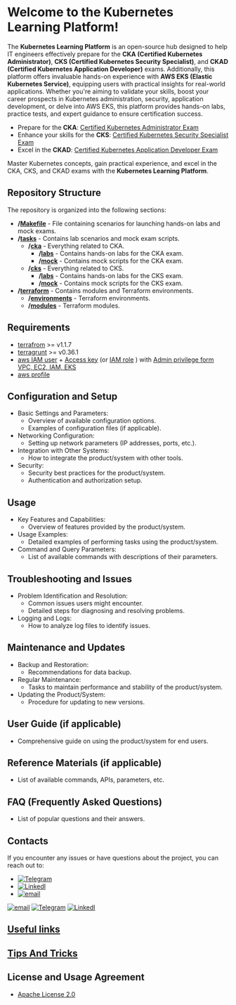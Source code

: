 # Welcome to the Kubernetes Learning Platform!

The **Kubernetes Learning Platform** is an open-source hub designed to help IT engineers effectively prepare for the **CKA (Certified Kubernetes Administrator)**, **CKS (Certified Kubernetes Security Specialist)**, and **CKAD (Certified Kubernetes Application Developer)** exams. Additionally, this platform offers invaluable hands-on experience with **AWS EKS (Elastic Kubernetes Service)**, equipping users with practical insights for real-world applications. Whether you're aiming to validate your skills, boost your career prospects in Kubernetes administration, security, application development, or delve into AWS EKS, this platform provides hands-on labs, practice tests, and expert guidance to ensure certification success.

- Prepare for the **CKA**: [Certified Kubernetes Administrator Exam](https://training.linuxfoundation.org/certification/certified-kubernetes-administrator-cka/)
- Enhance your skills for the **CKS**: [Certified Kubernetes Security Specialist Exam](https://training.linuxfoundation.org/certification/certified-kubernetes-security-specialist/)
- Excel in the **CKAD**: [Certified Kubernetes Application Developer Exam](https://training.linuxfoundation.org/certification/certified-kubernetes-application-developer-ckad/)

Master Kubernetes concepts, gain practical experience, and excel in the CKA, CKS, and CKAD exams with the **Kubernetes Learning Platform**.


## Repository Structure

The repository is organized into the following sections:

- **/[Makefile](Makefile)** - File containing scenarios for launching hands-on labs and mock exams.
- **/[tasks](tasks)** - Contains lab scenarios and mock exam scripts.
  - **/[cka](tasks%2Fcka)** - Everything related to CKA.
    - **/[labs](tasks%2Fcka%2Flabs)**  - Contains hands-on labs for the CKA exam.
    - **/[mock](tasks%2Fcka%2Fmock)**  - Contains mock scripts for the CKA exam.
  - **/[cks](tasks%2Fcks)** - Everything related to CKS.
    - **/[labs](tasks%2Fcks%2Flabs)**  - Contains hands-on labs for the CKS exam.
    - **/[mock](tasks%2Fcks%2Fmock)**  - Contains mock scripts for the CKS exam.
- **/[terraform](terraform)** - Contains modules and Terraform environments.
  - **/[environments](terraform%2Fenvironments)** - Terraform environments.
  - **/[modules](terraform%2Fmodules)** - Terraform modules.
 
## Requirements
- [terrafrom](https://developer.hashicorp.com/terraform/tutorials/aws-get-started/install-cli)  >= v1.1.7
- [terragrunt](https://terragrunt.gruntwork.io/docs/getting-started/install/) >= v0.36.1
- [aws IAM user](https://docs.aws.amazon.com/IAM/latest/UserGuide/id_users_create.html)  + [Access key](https://docs.aws.amazon.com/IAM/latest/UserGuide/id_credentials_access-keys.html)  (or [IAM role](https://docs.aws.amazon.com/IAM/latest/UserGuide/id_roles.html) ) with  [Admin privilege  form VPC, EC2, IAM, EKS](https://docs.aws.amazon.com/IAM/latest/UserGuide/access_policies.html) 
- [aws profile](https://docs.aws.amazon.com/cli/latest/userguide/cli-configure-files.html) 

## Configuration and Setup
- Basic Settings and Parameters:
  - Overview of available configuration options.
  - Examples of configuration files (if applicable).
- Networking Configuration:
  - Setting up network parameters (IP addresses, ports, etc.).
- Integration with Other Systems:
  - How to integrate the product/system with other tools.
- Security:
  - Security best practices for the product/system.
  - Authentication and authorization setup.

## Usage
- Key Features and Capabilities:
  - Overview of features provided by the product/system.
- Usage Examples:
  - Detailed examples of performing tasks using the product/system.
- Command and Query Parameters:
  - List of available commands with descriptions of their parameters.

## Troubleshooting and Issues
- Problem Identification and Resolution:
  - Common issues users might encounter.
  - Detailed steps for diagnosing and resolving problems.
- Logging and Logs:
  - How to analyze log files to identify issues.

## Maintenance and Updates
- Backup and Restoration:
  - Recommendations for data backup.
- Regular Maintenance:
  - Tasks to maintain performance and stability of the product/system.
- Updating the Product/System:
  - Procedure for updating to new versions.

## User Guide (if applicable)
- Comprehensive guide on using the product/system for end users.

## Reference Materials (if applicable)
- List of available commands, APIs, parameters, etc.

## FAQ (Frequently Asked Questions)
- List of popular questions and their answers.

## Contacts

If you encounter any issues or have questions about the project, you can reach out to:

- [![Telegram](https://badgen.net/badge/icon/telegram?icon=telegram&label)](https://t.me/viktor_uj)
- [![LinkedI](https://badgen.net/badge/icon/linkedin?icon=linkedin&label)](https://www.linkedin.com/in/viktar-mikalayeu-mns)
- [![email](https://badgen.net/badge/icon/email?icon=email&label)](mailto:viktoruj@gmail.com)

[![email](https://badgen.net/badge/icon/email?icon=email&label)](mailto:viktoruj@gmail.com) [![Telegram](https://badgen.net/badge/icon/telegram?icon=telegram&label)](https://t.me/viktor_uj) [![LinkedI](https://badgen.net/badge/icon/linkedin?icon=linkedin&label)](https://www.linkedin.com/in/viktar-mikalayeu-mns)

## [Useful links](docs%2Flinks.MD)

## [Tips And Tricks](docs%2Ftips_tricks.MD)

## License and Usage Agreement
- [Apache License 2.0](LICENSE)
